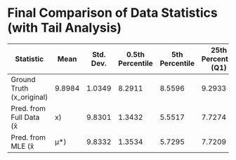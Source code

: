 # Final Comparison of Data Statistics (with Tail Analysis)

| Statistic | Mean | Std. Dev. | 0.5th Percentile | 5th Percentile | 25th Percentile (Q1) | Median (50th) | 75th Percentile (Q3) | 95th Percentile | 99.5th Percentile |
|---|---|---|---|---|---|---|---|---|---|
| Ground Truth (x_original) | 9.8984 | 1.0349 | 8.2911 | 8.5596 | 9.2933 | 9.4797 | 10.5968 | 11.5104 | 11.6403 |
| Pred. from Full Data (x̃|x) | 9.8301 | 1.3432 | 5.5517 | 7.7274 | 9.0637 | 9.8308 | 10.6052 | 11.9378 | 13.9142 |
| Pred. from MLE (x̃|μ*) | 9.8332 | 1.3534 | 5.7295 | 7.7209 | 9.0574 | 9.8417 | 10.6193 | 11.8957 | 14.1004 |